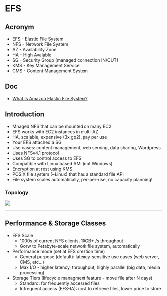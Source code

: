 # EFS

## Acronym
* EFS - Elastic File System
* NFS - Network File System
* AZ - Availability Zone
* HA - High Avalable
* SG - Security Group (managed connection IN/OUT)
* KMS - Key Management Service
* CMS - Content Management System

## Doc
* [What Is Amazon Elastic File System?](https://docs.aws.amazon.com/efs/latest/ug/whatisefs.html)

## Introduction
* Mnaged NFS that can be mounted on many EC2
* EFS works with EC2 instances in multi-AZ
* HA, scalable, expensive (3x gp2), pay per use
* Your EFS attached a SG
* Use cases: content management, web serving, data sharing, Wordpress
* Uses NFSv4.1 protocol
* Uses SG to control access to EFS
* Compatible with Linux based AMI (not Windows)
* Encryption at rest using KMS
* POSIX file system (~Linux) that has a standard file API
* File system scales automatically, per-per-use, no capacity planning!

### Topology
[<img src="https://i.imgur.com/XH08jaf.png">](https://i.imgur.com/XH08jaf.png)

---

## Performance & Storage Classes
* EFS Scale
    * 1000s of current NFS clients, 10GB+ /s throughput
    * Gorw to Petabyte-scale network file system, automatically
* Performance mode (set at EFS creation time)
    * General purpose (default): latency-sensitive use cases (web server, CMS, etc...)
    * Max I/O - higher latency, throughput, highly parallel (big data, media processing)
* Storage Tiers (lifecycle managment feature - move file after N days)
    * Standard: for frequently accessed files
    * Infrequent access (EFS-IA): cost to retrieve files, lower price to store
